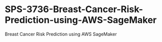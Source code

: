 # SPS-3736-Breast-Cancer-Risk-Prediction-using-AWS-SageMaker
Breast Cancer Risk Prediction using AWS SageMaker
